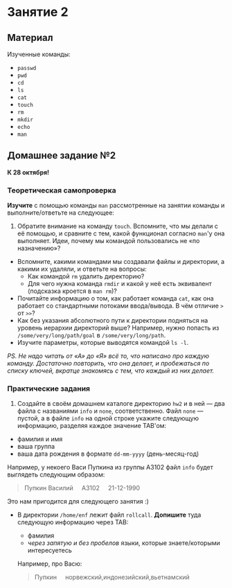 Занятие 2
=========

## Материал

Изученные команды:

* `passwd`
* `pwd`
* `cd`
* `ls`
* `cat`
* `touch`
* `rm`
* `mkdir`
* `echo`
* `man`

## Домашнее задание №2

__К 28 октября!__

### Теоретическая самопроверка

**Изучите** с помощью команды `man` рассмотренные на занятии команды и выполните/ответьте на следующее:

1. Обратите внимание на команду `touch`. Вспомните, что мы делали с её помощью, и сравните с тем, какой функционал согласно `man`'у она выполняет. Идеи, почему мы командой пользовались не «по назначению»?
* Вспомните, какими командами мы создавали файлы и директории, а какими их удаляли, и ответьте на вопросы:
  * Как командой `rm` удалить директорию?
  * Для чего нужна команда `rmdir` и какой у неё есть эквивалент (подсказка кроется в `man rm`)?
* Почитайте информацию о том, как работает команда `cat`, как она работает со стандартными потоками ввода/вывода. В чём отличие `>` от `>>`?
* Как без указания абсолютного пути к директории подняться на уровень иерархии директорий выше? Например, нужно попасть из `/some/very/long/path/goal` в `/some/very/long/path`.
* Изучите параметры, которые выводятся командой `ls -l`.

_PS. Не надо читать от «А» до «Я» всё то, что написано про каждую команду. Достаточно повторить, что она делает, и пробежаться по списку ключей, вкратце знакомясь с тем, что каждый из них делает._

### Практические задания

1. Создайте в своём домашнем каталоге директорию `hw2` и в ней — два файла с названиями `info` и `none`, соответственно. Файл `none` — пустой, а в файле `info` на одной строке укажите следующую информацию, разделяя каждое значение TAB'ом:
  * фамилия и имя
  * ваша группа
  * ваша дата рождения в формате `dd-mm-yyyy` (день-месяц-год)
  
  Например, у некоего Васи Пупкина из группы A3102 файл `info` будет выглядеть следующим образом:
  > Пупкин Василий &nbsp;&nbsp;&nbsp; A3102 &nbsp;&nbsp;&nbsp; 21-12-1990
  
  Это нам пригодится для следующего занятия :)
* В директории `/home/enf` лежит файл `rollcall`. **Допишите** туда следующую информацию через TAB:
  * фамилия
  * _через запятую и без пробелов_ языки, которые знаете/которыми интересуетесь
  
  Например, про Васю:
  > Пупкин &nbsp;&nbsp;&nbsp; норвежский,индонезийский,вьетнамский
